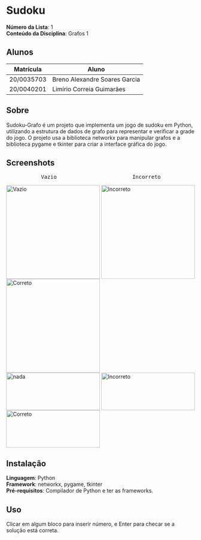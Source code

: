 # **Sudoku**
**Número da Lista**: 1<br>
**Conteúdo da Disciplina**: Grafos 1<br>

## **Alunos**
|Matrícula | Aluno |
| -- | -- |
| 20/0035703  |  Breno Alexandre Soares Garcia |
| 20/0040201  |  Limírio Correia Guimarães |

## **Sobre**
Sudoku-Grafo é um projeto que implementa um jogo de sudoku em Python, utilizando a estrutura de dados de grafo para representar e verificar a grade do jogo. O projeto usa a biblioteca networkx para manipular grafos e a biblioteca pygame e tkinter para criar a interface gráfica do jogo.

## **Screenshots**
<div class="ling" style="display: inline_block">
  <pre>           Vazio                        Incorreto                         Correto</pre>
  <img align="center" alt="Vazio" height="250" width="250" src="https://user-images.githubusercontent.com/80782792/235501936-7e2f53b6-3f6f-4b87-a330-b56ff64818ca.png">
  <img align="center" alt="Incorreto" height="250" width="250" src="https://user-images.githubusercontent.com/80782792/235507365-55fb19ed-7b1f-4b11-9668-15cee0011804.png">
  <img align="center" alt="Correto" height="250" width="250" src="https://user-images.githubusercontent.com/80782792/235507647-64b7cd6b-1ef6-4306-a46d-778e305c87ac.png">
</div>

<div class="ling" style="display: inline_block">
  <img align="center" alt="nada" height="100" width="250" src="https://upload.wikimedia.org/wikipedia/commons/8/89/HD_transparent_picture.png">
  <img align="center" alt="Incorreto" height="100" width="250" src="https://user-images.githubusercontent.com/80782792/235507464-c82bf162-b919-4d4a-bdd1-a0ea67730945.png">
  <img align="center" alt="Correto" height="100" width="250" src="https://user-images.githubusercontent.com/80782792/235508391-5c027f53-dd4f-48e1-b853-cd6881c0e59e.png">
</div>

## Instalação 
**Linguagem**: Python<br>
**Framework**: networkx, pygame, tkinter<br>
**Pré-requisitos**: Compilador de Python e ter as frameworks.

## Uso
Clicar em algum bloco para inserir número, e Enter para checar se a solução está correta.

